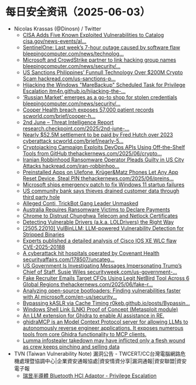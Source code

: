 # 每日安全资讯（2025-06-03）

- Nicolas Krassas (@Dinosn) / Twitter
  - [CISA Adds Five Known Exploited Vulnerabilities to Catalog cisa.gov/news-events/al…](https://x.com/Dinosn/status/1929622432559562809)
  - [SentinelOne: Last week’s 7-hour outage caused by software flaw bleepingcomputer.com/news/technolog…](https://x.com/Dinosn/status/1929607937380794839)
  - [Microsoft and CrowdStrike partner to link hacking group names bleepingcomputer.com/news/security/…](https://x.com/Dinosn/status/1929589430693638368)
  - [US Sanctions Philippines’ Funnull Technology Over $200M Crypto Scam hackread.com/us-sanctions-p…](https://x.com/Dinosn/status/1929584673564299672)
  - [Hijacking the Windows "MareBackup" Scheduled Task for Privilege Escalation itm4n.github.io/hijacking-the-…](https://x.com/Dinosn/status/1929581748981059743)
  - [‘Russian Market’ emerges as a go-to shop for stolen credentials bleepingcomputer.com/news/security/…](https://x.com/Dinosn/status/1929581703758045624)
  - [Cooper Health breach exposes 57,000 patient records scworld.com/brief/cooper-h…](https://x.com/Dinosn/status/1929581663643742352)
  - [2nd June – Threat Intelligence Report research.checkpoint.com/2025/2nd-june-…](https://x.com/Dinosn/status/1929581531464413382)
  - [Nearly $52.5M settlement to be paid by Fred Hutch over 2023 cyberattack scworld.com/brief/nearly-5…](https://x.com/Dinosn/status/1929581461499175125)
  - [Cryptojacking Campaign Exploits DevOps APIs Using Off-the-Shelf Tools from GitHub thehackernews.com/2025/06/crypto…](https://x.com/Dinosn/status/1929581313008320818)
  - [Iranian Robbinhood Ransomware Operator Pleads Guilty in US City Attacks hackread.com/iran-robbinhoo…](https://x.com/Dinosn/status/1929581280594665848)
  - [Preinstalled Apps on Ulefone, Krüger&Matz Phones Let Any App Reset Device, Steal PIN thehackernews.com/2025/06/preins…](https://x.com/Dinosn/status/1929581254392881596)
  - [Microsoft ships emergency patch to fix Windows 11 startup failures](https://x.com/Dinosn/status/1929581227092189351)
  - [US community bank says thieves drained customer data through third party hole](https://x.com/Dinosn/status/1929522940304838942)
  - [Alleged Conti, TrickBot Gang Leader Unmasked](https://x.com/Dinosn/status/1929501996475678742)
  - [Australia Requires Ransomware Victims to Declare Payments](https://x.com/Dinosn/status/1929501918130323925)
  - [Chrome to Distrust Chunghwa Telecom and Netlock Certificates](https://x.com/Dinosn/status/1929501842980962320)
  - [Detecting Vulnerable Drivers (a.k.a. LOLDrivers) the Right Way](https://x.com/Dinosn/status/1929485222246015063)
  - [[2505.22010] VulBinLLM: LLM-powered Vulnerability Detection for Stripped Binaries](https://x.com/Dinosn/status/1929482306659459454)
  - [Experts published a detailed analysis of Cisco IOS XE WLC flaw CVE-2025-20188](https://x.com/Dinosn/status/1929465267177791600)
  - [A cyberattack hit hospitals operated by Covenant Health securityaffairs.com/178507/uncateg…](https://x.com/Dinosn/status/1929465100991123773)
  - [US Government Is Investigating Messages Impersonating Trump’s Chief of Staff, Susie Wiles securityweek.com/us-government-…](https://x.com/Dinosn/status/1929462841477656929)
  - [Fake Recruiter Emails Target CFOs Using Legit NetBird Tool Across 6 Global Regions thehackernews.com/2025/06/fake-r…](https://x.com/Dinosn/status/1929462746833096927)
  - [Analyzing open-source bootloaders: Finding vulnerabilities faster with AI microsoft.com/en-us/security…](https://x.com/Dinosn/status/1929414161622003948)
  - [Bypassing kASLR via Cache Timing r0keb.github.io/posts/Bypassin…](https://x.com/Dinosn/status/1929413972026941791)
  - [Windows Shell Link (LNK) Proof of Concept (Metasploit module)](https://x.com/Dinosn/status/1929413349697036682)
  - [An LLM extension for Ghidra to enable AI assistance in RE.](https://x.com/Dinosn/status/1929368937138880777)
  - [ghidraMCP is an Model Context Protocol server for allowing LLMs to autonomously reverse engineer applications. It exposes numerous tools from core Ghidra functionality to MCP clients.](https://x.com/Dinosn/status/1929368871766519852)
  - [Lumma infostealer takedown may have inflicted only a flesh wound as crew keeps pinching and selling data](https://x.com/Dinosn/status/1929367588556984613)
- TVN (Taiwan Vulnerability Note) 漏洞公告 - TWCERT/CC台灣電腦網路危機處理暨協調中心|企業資安通報協處|資安情資分享|漏洞通報|資安聯盟|資安電子報
  - [瑞昱半導體 Bluetooth HCI Adaptor - Privilege Escalation](https://www.twcert.org.tw/tw/cp-132-10160-76012-1.html)

